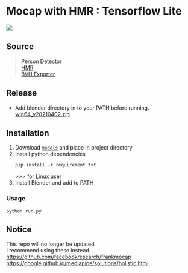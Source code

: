 # Mocap with HMR : Tensorflow Lite
![](assets/demo.gif)

## Source

>[Person Detector](https://google.github.io/mediapipe/solutions/pose.html)  
[HMR](https://github.com/akanazawa/hmr)  
[BVH Exporter](https://github.com/Dene33/video_to_bvh)

## Release
- Add blender directory in to your PATH before running.  
[win64_v20210402.zip](https://drive.google.com/file/d/1CsPTK0ao8x_k90SzotRFQnMgWNSrCN2n/view?usp=sharing)


## Installation
1. Download [`models`](https://drive.google.com/file/d/113l-yZkstJJez2cCYQLkWo3jg-I7bdjs/view?usp=sharing) and place in project directory
2. Install python dependencies  
    ```
    pip install -r requirement.txt
    ```
    [>>> for Linux user](https://www.tensorflow.org/lite/guide/python#install_tensorflow_lite_for_python)
2. Install Blender and add to PATH


### Usage
```
python run.py
```

## Notice
This repo will no longer be updated.  
I recommend using these instead.  
https://github.com/facebookresearch/frankmocap  
https://google.github.io/mediapipe/solutions/holistic.html
